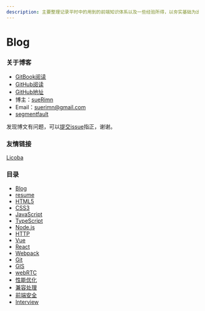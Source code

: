 ```yaml
---
description: 主要整理记录平时中的用到的前端知识体系以及一些经验所得，以夯实基础为出发点，迈向更高阶，握爪(●ˇ∀ˇ●)
---
```


# Blog

### 关于博客

* [GitBook阅读](https://suerimn-1.gitbook.io/suerimn-s-blog/)
* [GitHub阅读](https://github.com/sueRimn/sueRimn-blog)
* [GitHub地址](https://github.com/sueRimn)
* 博主：[sueRimn](https://github.com/sueRimn)
* Email：suerimn@gmail.com
* [segmentfault](https://segmentfault.com/u/suerimn)

发现博文有问题，可以[提交issue](https://github.com/sueRimn/sueRimn-blog/issues)指正，谢谢。

### 友情链接

[Licoba](https://licoba.github.io/AndroidBook/)

### 目录

* [Blog](./)
* [resume](resume.md)
* [HTML5](html5/)
* [CSS3](css3/)
* [JavaScript](javascript/)
* [TypeScript](typescript.md)
* [Node.js](node.js/)
* [HTTP](http/)
* [Vue](vue/)
* [React](react/)
* [Webpack](webpack.md)
* [Git](git/)
* [GIS](gis/)
* [webRTC](webrtc/)
* [性能优化](xing-neng-you-hua/)
* [兼容处理](jian-rong-chu-li/)
* [前端安全](qian-duan-an-quan/)
* [Interview](interview.md)


